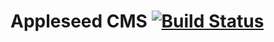# Appleseed CMS [![Build Status](https://travis-ci.org/sleepingkingstudios/nova.svg?branch=master)](https://travis-ci.org/sleepingkingstudios/nova)
